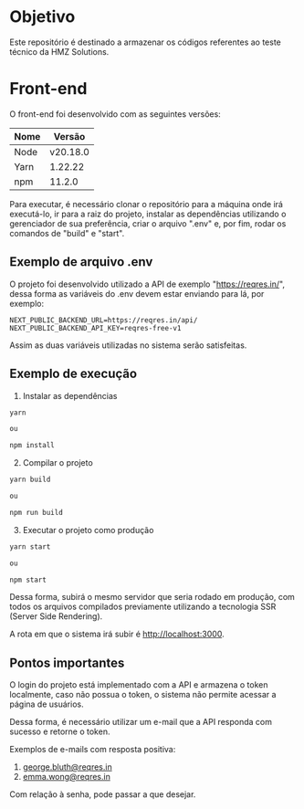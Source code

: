# Objetivo

Este repositório é destinado a armazenar os códigos referentes ao teste técnico da HMZ Solutions.

# Front-end

O front-end foi desenvolvido com as seguintes versões:

| Nome | Versão   |
| ---- | -------- |
| Node | v20.18.0 |
| Yarn | 1.22.22  |
| npm  | 11.2.0   |

Para executar, é necessário clonar o repositório para a máquina onde irá executá-lo, ir para a raiz do projeto, instalar as dependências utilizando o gerenciador de sua preferência, criar o arquivo ".env" e, por fim, rodar os comandos de "build" e "start".

## Exemplo de arquivo .env

O projeto foi desenvolvido utilizado a API de exemplo "https://reqres.in/", dessa forma as variáveis do .env devem estar enviando para lá, por exemplo:

```env
NEXT_PUBLIC_BACKEND_URL=https://reqres.in/api/
NEXT_PUBLIC_BACKEND_API_KEY=reqres-free-v1
```

Assim as duas variáveis utilizadas no sistema serão satisfeitas.

## Exemplo de execução

1. Instalar as dependências

```cmd
yarn

ou

npm install
```

2. Compilar o projeto

```cmd
yarn build

ou

npm run build
```

3. Executar o projeto como produção

```cmd
yarn start

ou

npm start
```

Dessa forma, subirá o mesmo servidor que seria rodado em produção, com todos os arquivos compilados previamente utilizando a tecnologia SSR (Server Side Rendering).

A rota em que o sistema irá subir é [http://localhost:3000](http://localhost:3000).

## Pontos importantes

O login do projeto está implementado com a API e armazena o token localmente, caso não possua o token, o sistema não permite acessar a página de usuários.

Dessa forma, é necessário utilizar um e-mail que a API responda com sucesso e retorne o token.

Exemplos de e-mails com resposta positiva:

1. george.bluth@reqres.in
2. emma.wong@reqres.in

Com relação à senha, pode passar a que desejar.